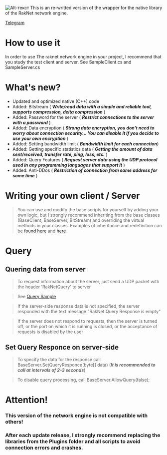 ![Alt-текст](https://raw.githubusercontent.com/ep1s0de3/RakNet_Networking_2/main/raknet.jpg "Ох ебать!")
This is an re-writted version of the wrapper for the native library of the RakNet network engine.

[Telegram](https://t.me/uraknet)

# How to use it
In order to use The raknet network engine in your project, I recommend that you study the test client and server.
See SampleClient.cs and SampleServer.cs

# What's new?
- Updated and optimized native (C++) code
- Added: Bitstream ( ***Write/read data with a simple and reliable tool, supports compression, delta compression*** )
- Added: Password for the server ( ***Restrict connections to the server with a password*** )
- Added: Data encryption ( ***Strong data encryption, you don't need to worry about connection security... You can disable it if you decide to use your own encryption*** )
- Added: Setting bandwidth limit ( ***Bandwidth limit for each connection***)
- Added: Getting specific statistics data ( ***Getting the amount of data sent/received, transfer rate, ping, loss, etc.*** )
- Added: Query Features ( ***Request server data using the UDP protocol used in any programming languages that support it*** )
- Added: Anti-DDos ( ***Restriction of connection from same address for some time*** )

# Writing your own client / Server
>You can use and modify the base scripts for yourself by adding your own logic, but I strongly recommend inheriting from the base classes (BaseClient, BaseServer, BitStream) and overriding the virtual methods in your classes. Examples of inheritance and redefinition can be [found here](https://github.com/ep1s0de3/RakNet_Networking_2/blob/main/Assets/SampleClient.cs) and [here](https://github.com/ep1s0de3/RakNet_Networking_2/blob/main/Assets/SampleServer.cs)

# Query
## Quering data from server
>To request information about the server, just send a UDP packet with the header 'RakNetQuery' to server

>See [Query Sample](https://github.com/ep1s0de3/RakNet_Networking_2/blob/main/Assets/RakQuerySample.cs)

>If the server-side response data is not specified, the server responded with the text message "RakNet Query Response is empty"

>If the server does not respond to requests, then the server is turned off, or the port on which it is running is closed, or the acceptance of requests is disabled by the user

## Set Query Responce on server-side
> To specify the data for the response call BaseServer.SetQueryResponce(byte[] data) (***It is recommended to call at intervals of 2-3 seconds***)

> To disable query processing, call BaseServer.AllowQuery(false);

# Attention!
### This version of the network engine is not compatible with others!
### After each update release, I strongly recommend replacing the libraries from the Plugins folder and all scripts to avoid connection errors and crashes.
